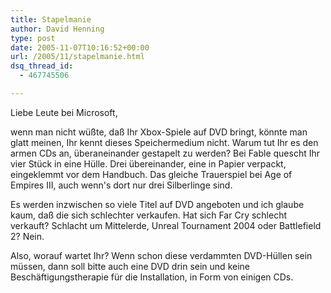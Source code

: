 ```yaml
---
title: Stapelmanie
author: David Henning
type: post
date: 2005-11-07T10:16:52+00:00
url: /2005/11/stapelmanie.html
dsq_thread_id:
  - 467745506

---
```

Liebe Leute bei Microsoft,

wenn man nicht wüßte, daß Ihr Xbox-Spiele auf DVD bringt, könnte man glatt meinen, Ihr kennt dieses Speichermedium nicht. Warum tut Ihr es den armen CDs an, überaneinander gestapelt zu werden? Bei Fable quescht Ihr vier Stück in eine Hülle. Drei übereinander, eine in Papier verpackt, eingeklemmt vor dem Handbuch. Das gleiche Trauerspiel bei Age of Empires III, auch wenn&apos;s dort nur drei Silberlinge sind.
  
Es werden inzwischen so viele Titel auf DVD angeboten und ich glaube kaum, daß die sich schlechter verkaufen. Hat sich Far Cry schlecht verkauft? Schlacht um Mittelerde, Unreal Tournament 2004 oder Battlefield 2? Nein.

Also, worauf wartet Ihr? Wenn schon diese verdammten DVD-Hüllen sein müssen, dann soll bitte auch eine DVD drin sein und keine Beschäftigungstherapie für die Installation, in Form von einigen CDs.
